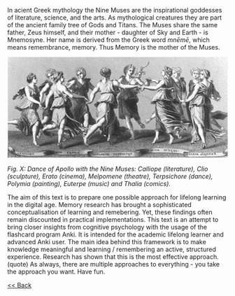 In acient Greek mythology the Nine Muses are the inspirational goddesses of literature, science, and the arts. As mythological creatures they are part of the ancient family tree of Gods and Titans. The Muses share the same father, Zeus himself, and their mother - daughter of Sky and Earth - is Mnemosyne. Her name is derived from the Greek word *mnēmē*, which means remembrance, memory. Thus Memory is the mother of the Muses.

[source: https://upload.wikimedia.org/wikipedia/commons/8/88/NineMuses.gif]::
<img src="NineMuses.gif" width="650">

*Fig. X: Dance of Apollo with the Nine Muses: Calliope (literature), Clio (sculpture), Erato (cinema), Melpomene (theatre), Terpsichore (dance), Polymia (painting), Euterpe (music) and Thalia (comics).*

[source: http://brandl-art-articles.blogspot.com/2013/12/the-nine-arts-and-nine-muses.html + wiki]::

The aim of this text is to prepare one possible approach for lifelong learning in the digital age. Memory research has brought a sophisticated conceptualisation of learning and remebering. Yet, these findings often remain discounted in practical implementations. This text is an attempt to bring closer insights from cognitive psychology with the usage of the flashcard program Anki. It is intended for the academic lifelong learner and advanced Anki user. The main idea behind this framework is to make knowledge meaningful and learning / remembering an active, structured experience. Research has shown that this is the most effective approach. (quote) As always, there are multiple approaches to everything - you take the approach you want. Have fun. 


[<< Back](../index.md)
